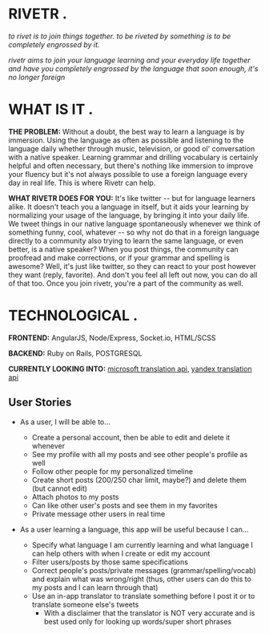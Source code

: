 # RIVETR .

*to rivet is to join things together. to be riveted by something is to be completely engrossed by it.*

*rivetr aims to join your language learning and your everyday life together and have you completely engrossed by the language that soon enough, it's no longer foreign*

# WHAT IS IT .

**THE PROBLEM:** Without a doubt, the best way to learn a language is by immersion. Using the language as often as possible and listening to the language daily whether through music, television, or good ol' conversation with a native speaker. Learning grammar and drilling vocabulary is certainly helpful and often necessary, but there's nothing like immersion to improve your fluency but it's not always possible to use a foreign language every day in real life. This is where Rivetr can help. 

**WHAT RIVETR DOES FOR YOU:** It's like twitter -- but for language learners alike. It doesn't teach you a language in itself, but it aids your learning by normalizing your usage of the language, by bringing it into your daily life. We tweet things in our native language spontaneously whenever we think of something funny, cool, whatever -- so why not do that in a foreign language directly to a community also trying to learn the same language, or even better, is a native speaker? When you post things, the community can proofread and make corrections, or if your grammar and spelling is awesome? Well, it's just like twitter, so they can react to your post however they want (reply, favorite). And don't you feel all left out now, you can do all of that too. Once you join rivetr, you're a part of the community as well. 

# TECHNOLOGICAL .

**FRONTEND:** AngularJS, Node/Express, Socket.io, HTML/SCSS

**BACKEND:** Ruby on Rails, POSTGRESQL

**CURRENTLY LOOKING INTO:** <a href="https://www.microsoft.com/en-us/translator/getstarted.aspx">microsoft translation api</a>, <a href="https://tech.yandex.com/translate/">yandex translation api</a>

## User Stories

- As a user, I will be able to...

  - Create a personal account, then be able to edit and delete it whenever
  - See my profile with all my posts and see other people's profile as well 
  - Follow other people for my personalized timeline  
  - Create short posts (200/250 char limit, maybe?) and delete them (but cannot edit)
  - Attach photos to my posts
  - Can like other user's posts and see them in my favorites 
  - Private message other users in real time
  
- As a user learning a language, this app will be useful because I can... 

  - Specify what language I am currently learning and what language I can help others with when I create or edit my account
  - Filter users/posts by those same specifications 
  - Correct people's posts/private messages (grammar/spelling/vocab) and explain what was wrong/right (thus, other users can do this to my posts and I can learn through that) 
  - Use an in-app translator to translate something before I post it or to translate someone else's tweets 
    - With a disclaimer that the translator is NOT very accurate and is best used only for looking up words/super short phrases
